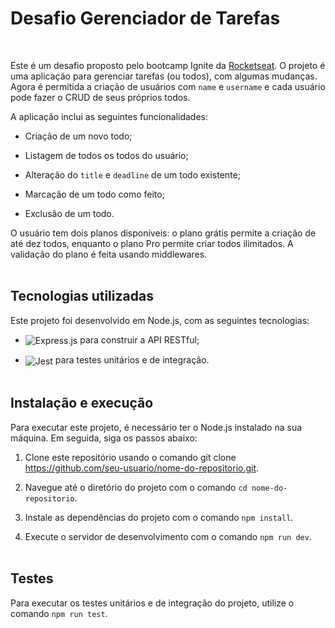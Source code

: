 # Desafio Gerenciador de Tarefas
<br/>

Este é um desafio proposto pelo bootcamp Ignite da [Rocketseat](https://www.rocketseat.com.br/). O projeto é uma aplicação para gerenciar tarefas (ou todos), com algumas mudanças. Agora é permitida a criação de usuários com `name` e `username` e cada usuário pode fazer o CRUD de seus próprios todos.

A aplicação inclui as seguintes funcionalidades:

- Criação de um novo todo;

- Listagem de todos os todos do usuário;

- Alteração do `title` e `deadline` de um todo existente;

- Marcação de um todo como feito;

- Exclusão de um todo.

O usuário tem dois planos disponíveis: o plano grátis permite a criação de até dez todos, enquanto o plano Pro permite criar todos ilimitados. A validação do plano é feita usando middlewares.
<br/><br/>

## Tecnologias utilizadas

Este projeto foi desenvolvido em Node.js, com as seguintes tecnologias:

- <img 
    align="center" 
    alt="Express.js" 
    src="https://img.shields.io/badge/Express.js-404D59?style=for-the-badge" 
  /> para construir a API RESTful;

- <img 
    align="center" 
    alt="Jest" 
    src="https://img.shields.io/badge/Jest-323330?style=for-the-badge&logo=Jest&logoColor=white" 
  /> para testes unitários e de integração.
<br/><br/>

## Instalação e execução

Para executar este projeto, é necessário ter o Node.js instalado na sua máquina. Em seguida, siga os passos abaixo:

1. Clone este repositório usando o comando git clone https://github.com/seu-usuario/nome-do-repositorio.git.

2. Navegue até o diretório do projeto com o comando `cd nome-do-repositorio`.

3. Instale as dependências do projeto com o comando `npm install`.

4. Execute o servidor de desenvolvimento com o comando `npm run dev`.
<br/><br/>

## Testes

Para executar os testes unitários e de integração do projeto, utilize o comando `npm run test`.
<br/><br/>